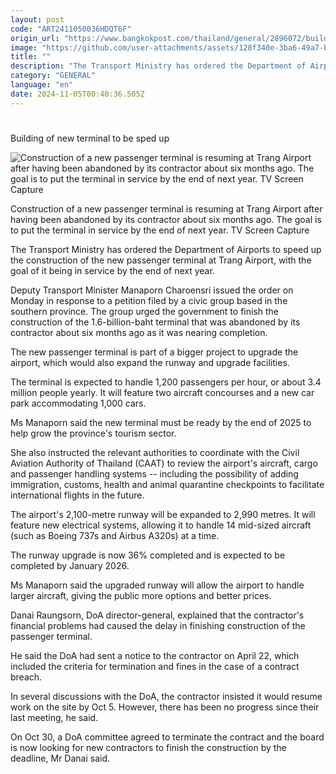 ```yaml
---
layout: post
code: "ART2411050036HDQT6F"
origin_url: "https://www.bangkokpost.com/thailand/general/2896072/building-of-new-terminal-to-be-sped-up"
image: "https://github.com/user-attachments/assets/128f340e-3ba6-49a7-b160-0a27652ff0fc"
title: ""
description: "The Transport Ministry has ordered the Department of Airports to speed up the construction of the new passenger terminal at Trang Airport, with the goal of it being in service by the end of next year."
category: "GENERAL"
language: "en"
date: 2024-11-05T00:40:36.505Z
---
```


# 

Building of new terminal to be sped up

![Construction of a new passenger terminal is resuming at Trang Airport after having been abandoned by its contractor about six months ago. The goal is to put the terminal in service by the end of next year. TV Screen Capture](https://github.com/user-attachments/assets/0a2fe808-e68b-49b1-ae86-50357310dcb1)

Construction of a new passenger terminal is resuming at Trang Airport after having been abandoned by its contractor about six months ago. The goal is to put the terminal in service by the end of next year. TV Screen Capture

The Transport Ministry has ordered the Department of Airports to speed up the construction of the new passenger terminal at Trang Airport, with the goal of it being in service by the end of next year.

Deputy Transport Minister Manaporn Charoensri issued the order on Monday in response to a petition filed by a civic group based in the southern province. The group urged the government to finish the construction of the 1.6-billion-baht terminal that was abandoned by its contractor about six months ago as it was nearing completion.

The new passenger terminal is part of a bigger project to upgrade the airport, which would also expand the runway and upgrade facilities.

The terminal is expected to handle 1,200 passengers per hour, or about 3.4 million people yearly. It will feature two aircraft concourses and a new car park accommodating 1,000 cars.

Ms Manaporn said the new terminal must be ready by the end of 2025 to help grow the province's tourism sector.

She also instructed the relevant authorities to coordinate with the Civil Aviation Authority of Thailand (CAAT) to review the airport's aircraft, cargo and passenger handling systems -- including the possibility of adding immigration, customs, health and animal quarantine checkpoints to facilitate international flights in the future.

The airport's 2,100-metre runway will be expanded to 2,990 metres. It will feature new electrical systems, allowing it to handle 14 mid-sized aircraft (such as Boeing 737s and Airbus A320s) at a time.

The runway upgrade is now 36% completed and is expected to be completed by January 2026.

Ms Manaporn said the upgraded runway will allow the airport to handle larger aircraft, giving the public more options and better prices.

Danai Raungsorn, DoA director-general, explained that the contractor's financial problems had caused the delay in finishing construction of the passenger terminal.

He said the DoA had sent a notice to the contractor on April 22, which included the criteria for termination and fines in the case of a contract breach.

In several discussions with the DoA, the contractor insisted it would resume work on the site by Oct 5. However, there has been no progress since their last meeting, he said.

On Oct 30, a DoA committee agreed to terminate the contract and the board is now looking for new contractors to finish the construction by the deadline, Mr Danai said.